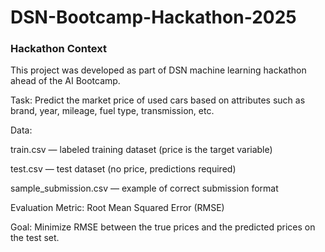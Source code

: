 # DSN-Bootcamp-Hackathon-2025

### Hackathon Context

This project was developed as part of DSN machine learning hackathon ahead of the AI Bootcamp.

Task: Predict the market price of used cars based on attributes such as brand, year, mileage, fuel type, transmission, etc.

Data:

train.csv — labeled training dataset (price is the target variable)

test.csv — test dataset (no price, predictions required)

sample_submission.csv — example of correct submission format

Evaluation Metric: Root Mean Squared Error (RMSE)

Goal: Minimize RMSE between the true prices and the predicted prices on the test set.
